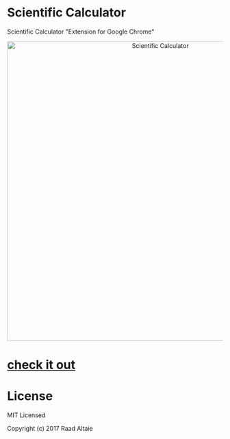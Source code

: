 # Scientific Calculator

<p > Scientific Calculator "Extension for Google Chrome"</p>

<div style="text-align:center"> <img src ="https://github.com/raad-altaie/Scientific-Calculator/blob/master/screenshot.png"  alt="Scientific Calculator" style="height: 700px;" /> </div>


# <p align="left"> <b>[check it out](https://goo.gl/dvrvUY) </b></p>


# License

MIT Licensed

Copyright (c) 2017 Raad Altaie
